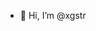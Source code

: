 - 👋 Hi, I’m @xgstr

<!---
xgstr/xgstr is a ✨ special ✨ repository because its `README.md` (this file) appears on your GitHub profile.
You can click the Preview link to take a look at your changes.
--->
